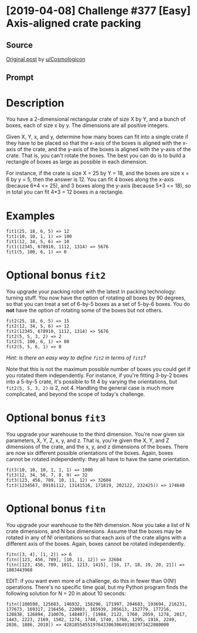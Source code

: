 # [2019-04-08] Challenge #377 [Easy] Axis-aligned crate packing

## Source

[Original post](https://old.reddit.com/r/dailyprogrammer/comments/bazy5j/20190408_challenge_377_easy_axisaligned_crate/) by [u/Cosmologicon](https://old.reddit.com/user/Cosmologicon)

## Prompt

# Description

You have a 2-dimensional rectangular crate of size X by Y, and a bunch of boxes, each of size x by y. The dimensions are all positive integers.

Given X, Y, x, and y, determine how many boxes can fit into a single crate if they have to be placed so that the x-axis of the boxes is aligned with the x-axis of the crate, and the y-axis of the boxes is aligned with the y-axis of the crate. That is, you can't rotate the boxes. The best you can do is to build a rectangle of boxes as large as possible in each dimension.

For instance, if the crate is size X = 25 by Y = 18, and the boxes are size x = 6 by y = 5, then the answer is 12. You can fit 4 boxes along the x-axis (because 6\*4 <= 25), and 3 boxes along the y-axis (because 5\*3 <= 18), so in total you can fit 4*3 = 12 boxes in a rectangle.

# Examples

    fit1(25, 18, 6, 5) => 12
    fit1(10, 10, 1, 1) => 100
    fit1(12, 34, 5, 6) => 10
    fit1(12345, 678910, 1112, 1314) => 5676
    fit1(5, 100, 6, 1) => 0

# Optional bonus `fit2`

You upgrade your packing robot with the latest in packing technology: turning stuff. You now have the option of rotating *all* boxes by 90 degrees, so that you can treat a set of 6-by-5 boxes as a set of 5-by-6 boxes. You do **not** have the option of rotating some of the boxes but not others.

    fit2(25, 18, 6, 5) => 15
    fit2(12, 34, 5, 6) => 12
    fit2(12345, 678910, 1112, 1314) => 5676
    fit2(5, 5, 3, 2) => 2
    fit2(5, 100, 6, 1) => 80
    fit2(5, 5, 6, 1) => 0

*Hint: is there an easy way to define `fit2` in terms of `fit1`?*

Note that this is not the maximum possible number of boxes you could get if you rotated them independently. For instance, if you're fitting 3-by-2 boxes into a 5-by-5 crate, it's possible to fit 4 by varying the orientations, but `fit2(5, 5, 3, 2)` is 2, not 4. Handling the general case is much more complicated, and beyond the scope of today's challenge.

# Optional bonus `fit3`

You upgrade your warehouse to the third dimension. You're now given six parameters, X, Y, Z, x, y, and z. That is, you're given the X, Y, and Z dimensions of the crate, and the x, y, and z dimensions of the boxes. There are now six different possible orientations of the boxes. Again, boxes cannot be rotated independently: they all have to have the same orientation.

    fit3(10, 10, 10, 1, 1, 1) => 1000
    fit3(12, 34, 56, 7, 8, 9) => 32
    fit3(123, 456, 789, 10, 11, 12) => 32604
    fit3(1234567, 89101112, 13141516, 171819, 202122, 232425)) => 174648

# Optional bonus `fitn`

You upgrade your warehouse to the Nth dimension. Now you take a list of N crate dimensions, and N box dimensions. Assume that the boxes may be rotated in any of N! orientations so that each axis of the crate aligns with a different axis of the boxes. Again, boxes cannot be rotated independently.

    fitn([3, 4], [1, 2]) => 6
    fitn([123, 456, 789], [10, 11, 12]) => 32604
    fitn([123, 456, 789, 1011, 1213, 1415], [16, 17, 18, 19, 20, 21]) => 1883443968

EDIT: if you want even more of a challenge, do this in fewer than O(N!) operations. There's no specific time goal, but my Python program finds the following solution for N = 20 in about 10 seconds:

    fitn([180598, 125683, 146932, 158296, 171997, 204683, 193694, 216231, 177673, 169317, 216456, 220003, 165939, 205613, 152779, 177216, 128838, 126894, 210076, 148407], [1984, 2122, 1760, 2059, 1278, 2017, 1443, 2223, 2169, 1502, 1274, 1740, 1740, 1768, 1295, 1916, 2249, 2036, 1886, 2010]) => 4281855455197643306306491981973422080000

